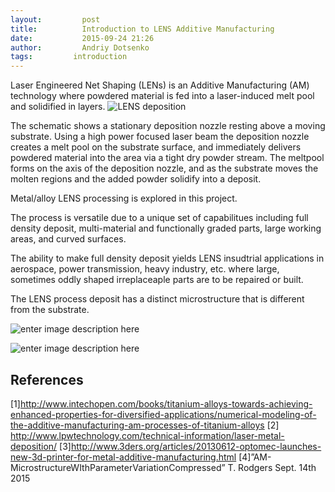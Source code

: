 ```yaml
---
layout:     	post
title:      	Introduction to LENS Additive Manufacturing
date:       	2015-09-24 21:26
author:     	Andriy Dotsenko
tags:         introduction
---
```

Laser Engineered Net Shaping (LENs) is an Additive Manufacturing (AM) technology where powdered material is fed into a laser-induced melt pool and solidified in layers.
![LENS deposition](/MIC-LENS/img/5CLENS_intro_post.jpeg "LENS deposition schematic")

The schematic shows a stationary deposition nozzle resting above a moving substrate. Using a high power focused laser beam the deposition nozzle creates a melt pool on the substrate surface, and immediately delivers powdered material into the area via a tight dry powder stream. The meltpool forms on the axis of the deposition nozzle, and as the substrate moves the molten regions and the added powder solidify into a deposit.

Metal/alloy LENS processing is explored in this project.

The process is versatile due to a unique set of capabilitues including 
full density deposit, multi-material and functionally graded parts, large working areas, and curved surfaces.

The ability to make full density deposit yields LENS insudtrial applications in aerospace, power transmission, heavy industry, etc. where large, sometimes oddly shaped irreplaceaple parts are to be repaired or built. 

The LENS process deposit has a distinct microstructure that is different from the substrate.

![enter image description here](img%5CLENS_intro_post%5CEBSD_1.png)

![enter image description here](img%5CLENS_intro_post%5CEBSD_2.png)


## References ##
[1]http://www.intechopen.com/books/titanium-alloys-towards-achieving-enhanced-properties-for-diversified-applications/numerical-modeling-of-the-additive-manufacturing-am-processes-of-titanium-alloys
[2] http://www.lpwtechnology.com/technical-information/laser-metal-deposition/
[3]http://www.3ders.org/articles/20130612-optomec-launches-new-3d-printer-for-metal-additive-manufacturing.html
[4]”AM-MicrostructureWIthParameterVariationCompressed” T. Rodgers Sept. 14th 2015
